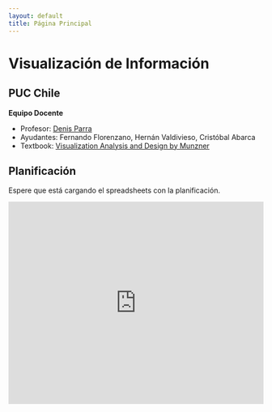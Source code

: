 ```yaml
---
layout: default
title: Página Principal
---
```

# Visualización de Información
## PUC Chile


**Equipo Docente**
- Profesor: [Denis Parra](http://web.ing.puc.cl/~dparra/)
- Ayudantes: Fernando Florenzano, Hernán Valdivieso, Cristóbal Abarca
- Textbook: [Visualization Analysis and Design by Munzner](https://www.cs.ubc.ca/~tmm/vadbook/)
## Planificación

Espere que está cargando el spreadsheets con la planificación.

<iframe src="https://docs.google.com/spreadsheets/d/e/2PACX-1vRa1puVFWQsXj-uHTBlgk772h86lwiJML5EsedHqbxu5CGR38psofiqUbskg1zY4bVE2Nf65QBlUae6/pubhtml?gid=0&amp;single=true&amp;widget=true&amp;headers=false" style="border: 0" width="100%" height="400"></iframe>
